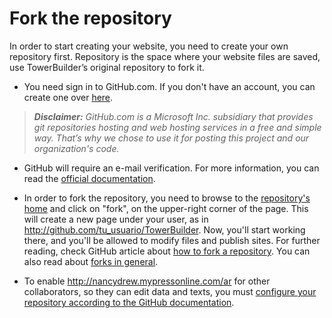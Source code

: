 # Fork the repository

In order to start creating your website, you need to create your own repository first. Repository is the space where your website files are saved, use TowerBuilder’s original repository to fork it.

 * You need sign in to GitHub.com. If you don't have an account, you can create one over [here](https://github.com/join?source=header-home).

> ***Disclaimer:** GitHub.com is a Microsoft Inc. subsidiary that provides git repositories hosting and web hosting services in a free and simple way. That’s why we chose to use it for posting this project and our organization's code.*

 * GitHub will require an e-mail verification. For more information, you can read the [official documentation](https://help.github.com/en/articles/verifying-your-email-address).

 * In order to fork the repository, you need to browse to the [repository's home](https://github.com/ProjectPODER/TowerBuilder) and click on "fork", on the upper-right corner of the page. This will create a new page under your user, as in http://github.com/tu_usuario/TowerBuilder. Now, you'll start working there, and you'll be allowed to modify files and publish sites. For further reading, check GitHub article about [how to fork a repository](https://help.github.com/en/articles/fork-a-repo). You can also read about [forks in general](https://help.github.com/en/articles/about-forks).

 * To enable http://nancydrew.mypressonline.com/ar for other collaborators, so they can edit data and texts, you must [configure your repository according to the GitHub documentation](https://help.github.com/en/articles/inviting-collaborators-to-a-personal-repository).
